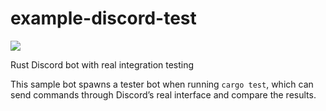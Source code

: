 # example-discord-test
![](https://github.com/Geogi/example-discord-test/workflows/Rust/badge.svg)

Rust Discord bot with real integration testing

This sample bot spawns a tester bot when running `cargo test`, which can send commands through Discord’s real interface and compare the results.
